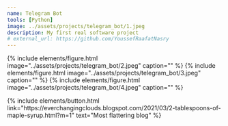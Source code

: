 ```yaml
---
name: Telegram Bot
tools: [Python]
image: ../assets/projects/telegram_bot/1.jpeg
description: My first real software project
# external_url: https://github.com/YoussefRaafatNasry
---
```



{% include elements/figure.html image="../assets/projects/telegram_bot/2.jpeg" caption="" %}
{% include elements/figure.html image="../assets/projects/telegram_bot/3.jpeg" caption="" %}
{% include elements/figure.html image="../assets/projects/telegram_bot/4.jpeg" caption="" %}

<p class="text-center">
    {% include elements/button.html link="https://everchangingclouds.blogspot.com/2021/03/2-tablespoons-of-maple-syrup.html?m=1" text="Most flattering blog" %}
</p>

